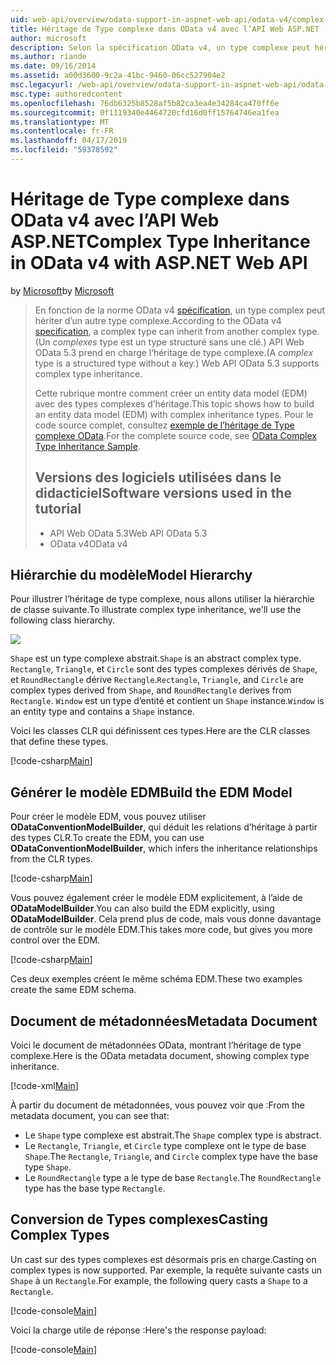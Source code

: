 ```yaml
---
uid: web-api/overview/odata-support-in-aspnet-web-api/odata-v4/complex-type-inheritance-in-odata-v4
title: Héritage de Type complexe dans OData v4 avec l’API Web ASP.NET | Microsoft Docs
author: microsoft
description: Selon la spécification OData v4, un type complexe peut hériter d’un autre type complex. (Un type complexe est un type structuré sans une clé.) API Web...
ms.author: riande
ms.date: 09/16/2014
ms.assetid: a00d3600-9c2a-41bc-9460-06cc527904e2
msc.legacyurl: /web-api/overview/odata-support-in-aspnet-web-api/odata-v4/complex-type-inheritance-in-odata-v4
msc.type: authoredcontent
ms.openlocfilehash: 76db6325b8528af5b82ca3ea4e34284ca470ff6e
ms.sourcegitcommit: 0f1119340e4464720cfd16d0ff15764746ea1fea
ms.translationtype: MT
ms.contentlocale: fr-FR
ms.lasthandoff: 04/17/2019
ms.locfileid: "59378592"
---
```

# <a name="complex-type-inheritance-in-odata-v4-with-aspnet-web-api"></a><span data-ttu-id="38751-104">Héritage de Type complexe dans OData v4 avec l’API Web ASP.NET</span><span class="sxs-lookup"><span data-stu-id="38751-104">Complex Type Inheritance in OData v4 with ASP.NET Web API</span></span>

<span data-ttu-id="38751-105">by [Microsoft](https://github.com/microsoft)</span><span class="sxs-lookup"><span data-stu-id="38751-105">by [Microsoft](https://github.com/microsoft)</span></span>

> <span data-ttu-id="38751-106">En fonction de la norme OData v4 [spécification](http://www.odata.org/documentation/odata-version-4-0/), un type complex peut hériter d’un autre type complexe.</span><span class="sxs-lookup"><span data-stu-id="38751-106">According to the OData v4 [specification](http://www.odata.org/documentation/odata-version-4-0/), a complex type can inherit from another complex type.</span></span> <span data-ttu-id="38751-107">(Un *complexes* type est un type structuré sans une clé.) API Web OData 5.3 prend en charge l’héritage de type complexe.</span><span class="sxs-lookup"><span data-stu-id="38751-107">(A *complex* type is a structured type without a key.) Web API OData 5.3 supports complex type inheritance.</span></span>
> 
> <span data-ttu-id="38751-108">Cette rubrique montre comment créer un entity data model (EDM) avec des types complexes d’héritage.</span><span class="sxs-lookup"><span data-stu-id="38751-108">This topic shows how to build an entity data model (EDM) with complex inheritance types.</span></span> <span data-ttu-id="38751-109">Pour le code source complet, consultez [exemple de l’héritage de Type complexe OData](http://aspnet.codeplex.com/sourcecontrol/latest#Samples/WebApi/OData/v4/ODataComplexTypeInheritanceSample/ReadMe.txt).</span><span class="sxs-lookup"><span data-stu-id="38751-109">For the complete source code, see [OData Complex Type Inheritance Sample](http://aspnet.codeplex.com/sourcecontrol/latest#Samples/WebApi/OData/v4/ODataComplexTypeInheritanceSample/ReadMe.txt).</span></span>
> 
> ## <a name="software-versions-used-in-the-tutorial"></a><span data-ttu-id="38751-110">Versions des logiciels utilisées dans le didacticiel</span><span class="sxs-lookup"><span data-stu-id="38751-110">Software versions used in the tutorial</span></span>
> 
> 
> - <span data-ttu-id="38751-111">API Web OData 5.3</span><span class="sxs-lookup"><span data-stu-id="38751-111">Web API OData 5.3</span></span>
> - <span data-ttu-id="38751-112">OData v4</span><span class="sxs-lookup"><span data-stu-id="38751-112">OData v4</span></span>


## <a name="model-hierarchy"></a><span data-ttu-id="38751-113">Hiérarchie du modèle</span><span class="sxs-lookup"><span data-stu-id="38751-113">Model Hierarchy</span></span>

<span data-ttu-id="38751-114">Pour illustrer l’héritage de type complexe, nous allons utiliser la hiérarchie de classe suivante.</span><span class="sxs-lookup"><span data-stu-id="38751-114">To illustrate complex type inheritance, we'll use the following class hierarchy.</span></span>

![](complex-type-inheritance-in-odata-v4/_static/image1.png)

<span data-ttu-id="38751-115">`Shape` est un type complexe abstrait.</span><span class="sxs-lookup"><span data-stu-id="38751-115">`Shape` is an abstract complex type.</span></span> <span data-ttu-id="38751-116">`Rectangle`, `Triangle`, et `Circle` sont des types complexes dérivés de `Shape`, et `RoundRectangle` dérive `Rectangle`.</span><span class="sxs-lookup"><span data-stu-id="38751-116">`Rectangle`, `Triangle`, and `Circle` are complex types derived from `Shape`, and `RoundRectangle` derives from `Rectangle`.</span></span> <span data-ttu-id="38751-117">`Window` est un type d’entité et contient un `Shape` instance.</span><span class="sxs-lookup"><span data-stu-id="38751-117">`Window` is an entity type and contains a `Shape` instance.</span></span>

<span data-ttu-id="38751-118">Voici les classes CLR qui définissent ces types.</span><span class="sxs-lookup"><span data-stu-id="38751-118">Here are the CLR classes that define these types.</span></span>

[!code-csharp[Main](complex-type-inheritance-in-odata-v4/samples/sample1.cs)]

## <a name="build-the-edm-model"></a><span data-ttu-id="38751-119">Générer le modèle EDM</span><span class="sxs-lookup"><span data-stu-id="38751-119">Build the EDM Model</span></span>

<span data-ttu-id="38751-120">Pour créer le modèle EDM, vous pouvez utiliser **ODataConventionModelBuilder**, qui déduit les relations d’héritage à partir des types CLR.</span><span class="sxs-lookup"><span data-stu-id="38751-120">To create the EDM, you can use **ODataConventionModelBuilder**, which infers the inheritance relationships from the CLR types.</span></span>

[!code-csharp[Main](complex-type-inheritance-in-odata-v4/samples/sample2.cs)]

<span data-ttu-id="38751-121">Vous pouvez également créer le modèle EDM explicitement, à l’aide de **ODataModelBuilder**.</span><span class="sxs-lookup"><span data-stu-id="38751-121">You can also build the EDM explicitly, using **ODataModelBuilder**.</span></span> <span data-ttu-id="38751-122">Cela prend plus de code, mais vous donne davantage de contrôle sur le modèle EDM.</span><span class="sxs-lookup"><span data-stu-id="38751-122">This takes more code, but gives you more control over the EDM.</span></span>

[!code-csharp[Main](complex-type-inheritance-in-odata-v4/samples/sample3.cs)]

<span data-ttu-id="38751-123">Ces deux exemples créent le même schéma EDM.</span><span class="sxs-lookup"><span data-stu-id="38751-123">These two examples create the same EDM schema.</span></span>

## <a name="metadata-document"></a><span data-ttu-id="38751-124">Document de métadonnées</span><span class="sxs-lookup"><span data-stu-id="38751-124">Metadata Document</span></span>

<span data-ttu-id="38751-125">Voici le document de métadonnées OData, montrant l’héritage de type complexe.</span><span class="sxs-lookup"><span data-stu-id="38751-125">Here is the OData metadata document, showing complex type inheritance.</span></span>

[!code-xml[Main](complex-type-inheritance-in-odata-v4/samples/sample4.xml?highlight=13,17,25,30)]

<span data-ttu-id="38751-126">À partir du document de métadonnées, vous pouvez voir que :</span><span class="sxs-lookup"><span data-stu-id="38751-126">From the metadata document, you can see that:</span></span>

- <span data-ttu-id="38751-127">Le `Shape` type complexe est abstrait.</span><span class="sxs-lookup"><span data-stu-id="38751-127">The `Shape` complex type is abstract.</span></span>
- <span data-ttu-id="38751-128">Le `Rectangle`, `Triangle`, et `Circle` type complexe ont le type de base `Shape`.</span><span class="sxs-lookup"><span data-stu-id="38751-128">The `Rectangle`, `Triangle`, and `Circle` complex type have the base type `Shape`.</span></span>
- <span data-ttu-id="38751-129">Le `RoundRectangle` type a le type de base `Rectangle`.</span><span class="sxs-lookup"><span data-stu-id="38751-129">The `RoundRectangle` type has the base type `Rectangle`.</span></span>

## <a name="casting-complex-types"></a><span data-ttu-id="38751-130">Conversion de Types complexes</span><span class="sxs-lookup"><span data-stu-id="38751-130">Casting Complex Types</span></span>

<span data-ttu-id="38751-131">Un cast sur des types complexes est désormais pris en charge.</span><span class="sxs-lookup"><span data-stu-id="38751-131">Casting on complex types is now supported.</span></span> <span data-ttu-id="38751-132">Par exemple, la requête suivante casts un `Shape` à un `Rectangle`.</span><span class="sxs-lookup"><span data-stu-id="38751-132">For example, the following query casts a `Shape` to a `Rectangle`.</span></span>

[!code-console[Main](complex-type-inheritance-in-odata-v4/samples/sample5.cmd)]

<span data-ttu-id="38751-133">Voici la charge utile de réponse :</span><span class="sxs-lookup"><span data-stu-id="38751-133">Here's the response payload:</span></span>

[!code-console[Main](complex-type-inheritance-in-odata-v4/samples/sample6.cmd)]
